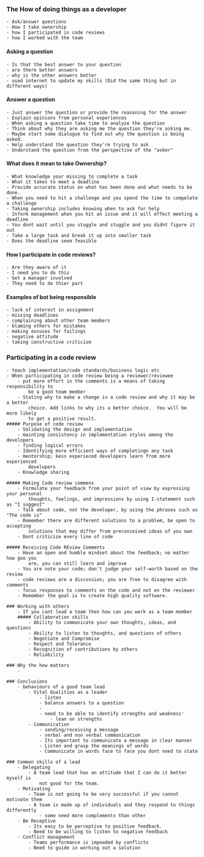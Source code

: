 ### The How of doing things as a developer
    - Ask/answer questions
    - How I take ownership
    - how I participated in code reviews
    - how I worked with the team

#### Asking a question
    - Is that the best answer to your question
    - are there better answers
    - why is the other answers better
    - used internet to update my skills (Did the same thing but in different ways)


#### Answer a question
    - Just answer the question or provide the reasoning for the answer
    - Explain opinions from personal experiences
    - When asking a question take time to analyze the question
    - Think about why they are asking me the question they're asking me.
    - Maybe start some dialogue to find out why the question is being asked.
    - Help understand the question they're trying to ask
    - Understand the question from the perspective of the "asker"

#### What does it mean to take Ownership?
    - What knowledge your missing to complete a task
    - What it takes to meet a deadline
    - Provide accurate status on what has been done and what needs to be done.
    - When you need to hit a challenge and you spend the time to compelete a challenge
    - Taking ownership includes knowing when to ask for help
    - Inform management when you hit an issue and it will effect meeting a deadline
    - You dont wait until you stuggle and stuggle and you didnt figure it out
    - Take a large task and break it up into smaller task
    - Does the deadline seem feasible

#### How I participate in code reviews?
    - Are they aware of it
    - I need you to do this                                        
    - Get a manager involved
    - They need to do thier part
    
#### Examples of bot being responsible
    - lack of interest in assignment
    - missing deadlines
    - complaining about other team members
    - blaming others for mistakes
    - making excuses for failings
    - negative attitude
    - taking constructive criticism

### Participating in a code review
    - teach implementation/code standards/business logic etc
    - When participating in code review being a reviewer/reviewee
        - put more effort in the comments is a means of taking responsibility to 
            be a good team member
        - Stating why to make a change in a code review and why it may be a better
            choice. Add links to why its a better choice.  You will be more likely
            to get a positive result.
    ##### Purpose of code review
        - Validating the design and implementation
        - mainting consistency in implementation styles among the developers
        - finding logical errors
        - Identifying more efficient ways of completingn any task
        - mentorship; kess experieced developers learn from more experienced 
            developers
        - Knowledge sharing

    ##### Making Code review commens
        - Formulate your feedback from your point of view by expressing your personal
            thoughts, feelings, and impressions by using I-statement such as "I suggest"
        - Talk about code, not the developer, by using the phrases such as "The code is"
        - Remember there are different solutions to a problem, be open to accepting 
            solutions that may differ from preconceived ideas of you own
        - Dont criticize every line of code

    ##### Receiving Code REview Comments
        - Have an open and humble mindset about the feedback; no matter how goo you 
            are, you can still learn and improve
        - You are note your code; don't judge your self-worth based on the review
        - code reviews are a discussion; you are free to disagree with comments
        - focus responses to comments on the code and not on the reviewer
        - Remember the goal is to create high quality software.

    ### Working with others
        - If you cant lead a team then how can you work as a team member
        ##### Collaboration skills
            - Ability to communicate your own thoughts, ideas, and questions
            - Ability to listen to thoughts, and questions of others
            - Negotiate and Compromise
            - Respect and Tolerance
            - Recognition of contributions by others
            - Reliability

    ### Why the how matters
        - 

    ### Conclusions
        - behaviours of a good team lead
            - Vital Qualities as a leader
                - listen
                - balance answers to a question
                - 
                - need to be able to identify strengths and weakness'
                    - lean on strengths
            - Communication
                - sending/receiving a message
                - verbal and non verbal communication
                - Its important to communicate a message in clear manner
                - Listen and grasp the meanings of words
                - Communicate in words face to face you dont need to state

    ### Common skills of a lead
        - Delegating
            - A team lead that has an attitude that I can do it better myself is 
                not good for the team.
        - Motivating
            - Team is not going to be very successful if you cannot motivate them
            - A team is made up of individuals and they respond to things differently
                - some need more complements than other
        - Be Receptive
            - Its easy to be perceptive to positive feedback.
            - Need to be willing to listen to negative feedback
        - Conflict management
            - Teams performance is impeaded by conflicts
            - Need to guide in working out a solution
    

